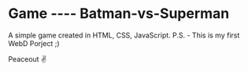 # Game ----  Batman-vs-Superman 

A simple game created in HTML, CSS, JavaScript.
P.S. - This is my first WebD Porject ;)

Peaceout ✌
